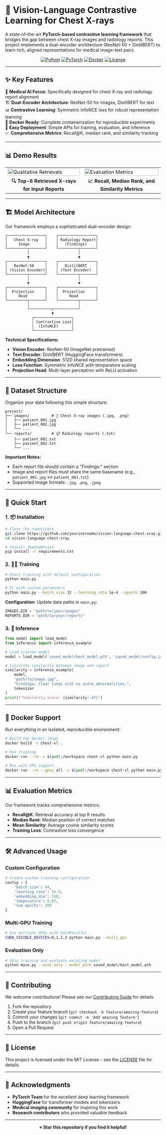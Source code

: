 # 🧠 Vision-Language Contrastive Learning for Chest X-rays

A state-of-the-art **PyTorch-based contrastive learning framework** that bridges the gap between chest X-ray images and radiology reports. This project implements a dual-encoder architecture (ResNet-50 + DistilBERT) to learn rich, aligned representations for medical image-text pairs.

<div align="center">

[![Python](https://img.shields.io/badge/Python-3.8+-blue.svg)](https://python.org)
[![PyTorch](https://img.shields.io/badge/PyTorch-2.0+-red.svg)](https://pytorch.org)
[![Docker](https://img.shields.io/badge/Docker-Ready-blue.svg)](https://docker.com)
[![License](https://img.shields.io/badge/License-MIT-green.svg)](LICENSE)

</div>

---

## ✨ Key Features

🔬 **Medical AI Focus**: Specifically designed for chest X-ray and radiology report alignment  
🏗️ **Dual-Encoder Architecture**: ResNet-50 for images, DistilBERT for text  
📊 **Contrastive Learning**: Symmetric InfoNCE loss for robust representation learning  
🐳 **Docker Ready**: Complete containerization for reproducible experiments  
🚀 **Easy Deployment**: Simple APIs for training, evaluation, and inference  
📈 **Comprehensive Metrics**: Recall@K, median rank, and similarity tracking  

---

## 📊 Demo Results

<table>
<tr>
<td><img src="assets/sample_predictions.png" alt="Qualitative Retrievals" width="100%"/></td>
<td><img src="assets/evaluation_metrics.png" alt="Evaluation Metrics" width="100%"/></td>
</tr>
<tr>
<td align="center"><b>🔍 Top-6 Retrieved X-rays for Input Reports</b></td>
<td align="center"><b>📈 Recall, Median Rank, and Similarity Metrics</b></td>
</tr>
</table>

---

## 🏗️ Model Architecture

Our framework employs a sophisticated dual-encoder design:

```
┌─────────────────┐    ┌─────────────────┐
│   Chest X-ray   │    │ Radiology Report│
│     Image       │    │   (Findings)    │
└─────────┬───────┘    └─────────┬───────┘
          │                      │
          ▼                      ▼
┌─────────────────┐    ┌─────────────────┐
│   ResNet-50     │    │   DistilBERT    │
│ (Vision Encoder)│    │ (Text Encoder)  │
└─────────┬───────┘    └─────────┬───────┘
          │                      │
          ▼                      ▼
┌─────────────────┐    ┌─────────────────┐
│  Projection     │    │  Projection     │
│     Head        │    │     Head        │
└─────────┬───────┘    └─────────┬───────┘
          │                      │
          └──────────┬───────────┘
                     ▼
            ┌─────────────────┐
            │ Contrastive Loss│
            │  (InfoNCE)      │
            └─────────────────┘
```

**Technical Specifications:**
- **Vision Encoder**: ResNet-50 (ImageNet pretrained)
- **Text Encoder**: DistilBERT (HuggingFace transformers)
- **Embedding Dimension**: 512D shared representation space
- **Loss Function**: Symmetric InfoNCE with temperature scaling
- **Projection Head**: Multi-layer perceptron with ReLU activation

---

## 📁 Dataset Structure

Organize your data following this simple structure:

```
project/
├── images/          # 📸 Chest X-ray images (.jpg, .png)
│   ├── patient_001.jpg
│   ├── patient_002.jpg
│   └── ...
└── reports/         # 📋 Radiology reports (.txt)
    ├── patient_001.txt
    ├── patient_002.txt
    └── ...
```

**Important Notes:**
- Each report file should contain a "Findings:" section
- Image and report files must share the same basename (e.g., `patient_001.jpg` ↔ `patient_001.txt`)
- Supported image formats: `.jpg`, `.png`, `.jpeg`

---

## 🚀 Quick Start

### 1. 📦 Installation

```bash
# Clone the repository
git clone https://github.com/yourusername/vision-language-chest-xray.git
cd vision-language-chest-xray

# Install dependencies
pip install -r requirements.txt
```

### 2. 🏃‍♂️ Training

```bash
# Start training with default configuration
python main.py

# Or with custom parameters
python main.py --batch_size 32 --learning_rate 1e-4 --epochs 100
```

**Configuration**: Update data paths in `main.py`:
```python
IMAGES_DIR = "path/to/your/images"
REPORTS_DIR = "path/to/your/reports"
```

### 3. 🔮 Inference

```python
from model import load_model
from inference import inference_example

# Load trained model
model = load_model('saved_model/best_model.pth', 'saved_model/config.json')

# Calculate similarity between image and report
similarity = inference_example(
    model, 
    "path/to/image.jpg", 
    "Findings: Clear lungs with no acute abnormalities.", 
    tokenizer
)
print(f"Similarity score: {similarity:.4f}")
```

---

## 🐳 Docker Support

Run everything in an isolated, reproducible environment:

```bash
# Build the Docker image
docker build -t chest-vl .

# Run training
docker run --rm -v $(pwd):/workspace chest-vl python main.py

# Run with GPU support
docker run --rm --gpus all -v $(pwd):/workspace chest-vl python main.py
```

---

## 📊 Evaluation Metrics

Our framework tracks comprehensive metrics:

- **Recall@K**: Retrieval accuracy at top K results
- **Median Rank**: Median position of correct matches  
- **Mean Similarity**: Average cosine similarity scores
- **Training Loss**: Contrastive loss convergence

---

## 🛠️ Advanced Usage

### Custom Configuration

```python
# Create custom training configuration
config = {
    'batch_size': 64,
    'learning_rate': 5e-5,
    'embedding_dim': 768,
    'temperature': 0.07,
    'num_epochs': 200
}
```

### Multi-GPU Training

```bash
# Use multiple GPUs with DataParallel
CUDA_VISIBLE_DEVICES=0,1,2,3 python main.py --multi_gpu
```

### Evaluation Only

```bash
# Skip training and evaluate existing model
python main.py --eval_only --model_path saved_model/best_model.pth
```

---

## 🤝 Contributing

We welcome contributions! Please see our [Contributing Guide](CONTRIBUTING.md) for details.

1. Fork the repository
2. Create your feature branch (`git checkout -b feature/amazing-feature`)
3. Commit your changes (`git commit -m 'Add amazing feature'`)
4. Push to the branch (`git push origin feature/amazing-feature`)
5. Open a Pull Request

---

## 📄 License

This project is licensed under the MIT License - see the [LICENSE](LICENSE) file for details.

---

## 🙏 Acknowledgments

- **PyTorch Team** for the excellent deep learning framework
- **HuggingFace** for transformer models and tokenizers
- **Medical imaging community** for inspiring this work
- **Research contributors** who provided valuable feedback

---


<div align="center">
<b>⭐ Star this repository if you find it helpful!</b>
</div>
